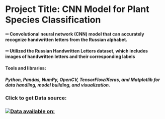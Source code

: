 # Project Title: CNN Model for Plant Species Classification

#### ➖ Convolutional neural network (CNN) model that can accurately recognize handwritten letters from the Russian alphabet.
#### ➖ Utilized the Russian Handwritten Letters dataset, which includes images of handwritten letters and their corresponding labels
#### Tools and libraries:
##### Python, Pandas, NumPy, OpenCV, TensorFlow/Keras, and Matplotlib for data handling, model building, and visualization.



### Click to get Data source:
### [![Data available on:](https://img.shields.io/badge/Data%20available%20on-blue?style=for-the-badge)](https://www.kaggle.com/datasets/tatianasnwrt/russian-handwritten-letters?resource=download)
